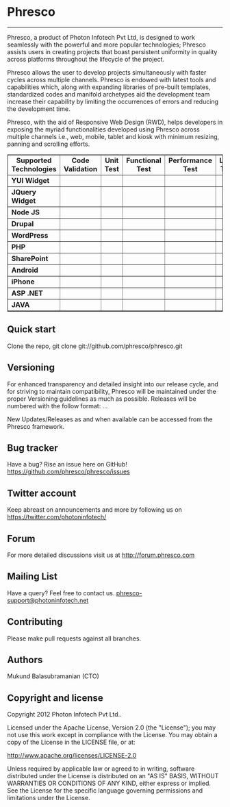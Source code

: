 Phresco 
=================
-----------------
Phresco, a product of Photon Infotech Pvt Ltd, is designed to work seamlessly with the powerful and more popular 
technologies; Phresco assists users in creating projects that boast persistent uniformity in quality across platforms
throughout the lifecycle of the project.

Phresco allows the user to develop projects simultaneously with faster cycles across multiple channels. Phresco is 
endowed with latest tools and capabilities which, along with expanding libraries of pre-built templates, standardized
codes and manifold archetypes aid the development team increase their capability by limiting the occurrences of errors
and reducing the development time.

Phresco, with the aid of Responsive Web Design (RWD), helps developers in exposing the myriad functionalities developed
using Phresco across multiple channels i.e., web, mobile, tablet and kiosk with minimum resizing, panning and scrolling
efforts.


<Table Border="1" cellpadding="2" cellspacing="2" style="text-align:center" width="100%">
<tr>
   <td style="text-align:center"><b>Supported Technologies</b></td>
	<td style="text-align:center"><b>Code Validation</b></td>
	<td style="text-align:center"><b>Unit Test</b></td>
	<td style="text-align:center"><b>Functional Test</b></td>
	<td style="text-align:center"><b>Performance Test</b></td>
	<td style="text-align:center"><b>Load Test</b></td>
	<td style="text-align:center"><b>Build & Deploy</b></td>
	<td style="text-align:center"><b>Continuous Integration</b></td>
	<td style="text-align:center"><b>Remote Deployment</b></td>
</tr>

<tr>
	<td style="text-align:left"><b>YUI Widget</b></td>
	<td style="text-align:center"><img src="http://www.gettyicons.com/free-icons/112/must-have/png/256/check_256.png" width="15px" height="15px" style="text-align:center"></img></td>
	<td style="text-align:center"&nbsp;</img></td>
	<td style="text-align:center"><img src="http://www.gettyicons.com/free-icons/112/must-have/png/256/check_256.png" width="15px" 
	height="15px" style="text-align:center"></img></td>
	<td style="text-align:left"></td>
	<td style="text-align:center"><img src="http://www.gettyicons.com/free-icons/112/must-have/png/256/check_256.png" width="15px" 
	height="15px" style="text-align:center"></img></td>
	<td style="text-align:center"><img src="http://www.gettyicons.com/free-icons/112/must-have/png/256/check_256.png" width="15px" 
	height="15px" style="text-align:center"></img></td>
	<td style="text-align:center"><img src="http://www.gettyicons.com/free-icons/112/must-have/png/256/check_256.png" width="15px" 
	height="15px" style="text-align:center"></img></td>
	<td style="text-align:center"><img src="http://www.gettyicons.com/free-icons/112/must-have/png/256/check_256.png" width="15px" 
	height="15px" style="text-align:center"></img></td>
</tr>

<tr>
	<td style="text-align:left"><b>JQuery Widget</b></td>
	<td style="text-align:center"><img src="http://www.gettyicons.com/free-icons/112/must-have/png/256/check_256.png" 
	width="15px" 
	height="15px" style="text-align:center"></img></td>
	<td style="text-align:center"><img src="http://www.gettyicons.com/free-icons/112/must-have/png/256/check_256.png" width="15px" 
	height="15px" style="text-align:center"></img></td>
	<td style="text-align:center"><img src="http://www.gettyicons.com/free-icons/112/must-have/png/256/check_256.png" width="15px" 
	height="15px" style="text-align:center"></img></td>
	<td style="text-align:left"></td>
	<td style="text-align:center"><img src="http://www.gettyicons.com/free-icons/112/must-have/png/256/check_256.png" width="15px" 
	height="15px" style="text-align:center"></img></td>
	<td style="text-align:center"><img src="http://www.gettyicons.com/free-icons/112/must-have/png/256/check_256.png" width="15px" 
	height="15px" style="text-align:center"></img></td>
	<td style="text-align:center"><img src="http://www.gettyicons.com/free-icons/112/must-have/png/256/check_256.png" width="15px" 
	height="15px" style="text-align:center"></img></td>
	<td style="text-align:center"><img src="http://www.gettyicons.com/free-icons/112/must-have/png/256/check_256.png" width="15px" 
	height="15px" style="text-align:center"></img></td>
</tr>

<tr>
	<td style="text-align:left"><b>Node JS</b></td>
	<td style="text-align:center"><img src="http://www.gettyicons.com/free-icons/112/must-have/png/256/check_256.png" 
	width="15px" 
	height="15px" style="text-align:center"></img></td>
	<td style="text-align:center"><img src="http://www.gettyicons.com/free-icons/112/must-have/png/256/check_256.png" 
	width="15px" 
	height="15px" style="text-align:center"></img></td>
	<td style="text-align:center"><img src="http://www.gettyicons.com/free-icons/112/must-have/png/256/check_256.png" width="15px" 
	height="15px" style="text-align:center"></img></td>
	<td style="text-align:center"><img src="http://www.gettyicons.com/free-icons/112/must-have/png/256/check_256.png" width="15px" 
	height="15px" style="text-align:center"></img></td>
	<td style="text-align:center"><img src="http://www.gettyicons.com/free-icons/112/must-have/png/256/check_256.png" width="15px" 
	height="15px" style="text-align:center"></img></td>
	<td style="text-align:center"><img src="http://www.gettyicons.com/free-icons/112/must-have/png/256/check_256.png" width="15px" 
	height="15px" style="text-align:center"></img></td>
	<td style="text-align:center"><img src="http://www.gettyicons.com/free-icons/112/must-have/png/256/check_256.png" width="15px" 
	height="15px" style="text-align:center"></img></td>
	<td style="text-align:center"&nbsp;</img></td>
</tr>

<tr>
	<td style="text-align:left"><b>Drupal</b></td>
	<td style="text-align:center"&nbsp;</img></td>
	<td style="text-align:center"&nbsp;</img></td>
	<td style="text-align:center"><img src="http://www.gettyicons.com/free-icons/112/must-have/png/256/check_256.png" width="15px" 
	height="15px" style="text-align:center"></img></td>
	<td style="text-align:center"><img src="http://www.gettyicons.com/free-icons/112/must-have/png/256/check_256.png" width="15px" 
	height="15px" style="text-align:center"></img></td>
	<td style="text-align:center"><img src="http://www.gettyicons.com/free-icons/112/must-have/png/256/check_256.png" width="15px" 
	height="15px" style="text-align:center"></img></td>
	<td style="text-align:center"><img src="http://www.gettyicons.com/free-icons/112/must-have/png/256/check_256.png" width="15px" 
	height="15px" style="text-align:center"></img></td>
	<td style="text-align:center"><img src="http://www.gettyicons.com/free-icons/112/must-have/png/256/check_256.png" width="15px" 
	height="15px" style="text-align:center"></img></td>
	<td style="text-align:center"&nbsp;</img></td>
</tr>

<tr>
	<td style="text-align:left"><b>WordPress</b></td>
	<td style="text-align:center"&nbsp;</img></td>
	<td style="text-align:center"><img src="http://www.gettyicons.com/free-icons/112/must-have/png/256/check_256.png" width="15px" 
	height="15px" style="text-align:center"></img></td>
	<td style="text-align:center"><img src="http://www.gettyicons.com/free-icons/112/must-have/png/256/check_256.png" width="15px" 
	height="15px" style="text-align:center"></img></td>
	<td style="text-align:center"><img src="http://www.gettyicons.com/free-icons/112/must-have/png/256/check_256.png" width="15px" 
	height="15px" style="text-align:center"></img></td>
	<td style="text-align:center"><img src="http://www.gettyicons.com/free-icons/112/must-have/png/256/check_256.png" width="15px" 
	height="15px" style="text-align:center"></img></td>
	<td style="text-align:center"><img src="http://www.gettyicons.com/free-icons/112/must-have/png/256/check_256.png" width="15px" 
	height="15px" style="text-align:center"></img></td>
	<td style="text-align:center"><img src="http://www.gettyicons.com/free-icons/112/must-have/png/256/check_256.png" width="15px" 
	height="15px" style="text-align:center"></img></td>
	<td style="text-align:center"&nbsp;</img></td>
</tr>


<tr>
	<td style="text-align:left"><b>PHP</b></td>
	<td style="text-align:center"><img src="http://www.gettyicons.com/free-icons/112/must-have/png/256/check_256.png" width="15px" 
	height="15px" style="text-align:center"></img></td>
	<td style="text-align:center"><img src="http://www.gettyicons.com/free-icons/112/must-have/png/256/check_256.png" width="15px" 
	height="15px" style="text-align:center"></img></td>
	<td style="text-align:center"><img src="http://www.gettyicons.com/free-icons/112/must-have/png/256/check_256.png" width="15px" 
	height="15px" style="text-align:center"></img></td>
	<td style="text-align:center"><img src="http://www.gettyicons.com/free-icons/112/must-have/png/256/check_256.png" width="15px" 
	height="15px" style="text-align:center"></img></td>
	<td style="text-align:center"><img src="http://www.gettyicons.com/free-icons/112/must-have/png/256/check_256.png" width="15px" 
	height="15px" style="text-align:center"></img></td>
	<td style="text-align:center"><img src="http://www.gettyicons.com/free-icons/112/must-have/png/256/check_256.png" width="15px" 
	height="15px" style="text-align:center"></img></td>
	<td style="text-align:center"><img src="http://www.gettyicons.com/free-icons/112/must-have/png/256/check_256.png" width="15px" 
	height="15px" style="text-align:center"></img></td>
	<td style="text-align:center"&nbsp;</img></td>
</tr>


<tr>
	<td style="text-align:left"><b>SharePoint</b></td>
	<td style="text-align:center"><img src="http://www.gettyicons.com/free-icons/112/must-have/png/256/check_256.png" width="15px" 
	height="15px" style="text-align:center"></img></td>
	<td style="text-align:center"><img src="http://www.gettyicons.com/free-icons/112/must-have/png/256/check_256.png" width="15px" 
	height="15px" style="text-align:center"></img></td>
	<td style="text-align:center"><img src="http://www.gettyicons.com/free-icons/112/must-have/png/256/check_256.png" width="15px" 
	height="15px" style="text-align:center"></img></td>
	<td style="text-align:center"><img src="http://www.gettyicons.com/free-icons/112/must-have/png/256/check_256.png" width="15px" 
	height="15px" style="text-align:center"></img></td>
	<td style="text-align:center"><img src="http://www.gettyicons.com/free-icons/112/must-have/png/256/check_256.png" width="15px" 
	height="15px" style="text-align:center"></img></td>
	<td style="text-align:center"><img src="http://www.gettyicons.com/free-icons/112/must-have/png/256/check_256.png" width="15px" 
	height="15px" style="text-align:center"></img></td>
	<td style="text-align:center"><img src="http://www.gettyicons.com/free-icons/112/must-have/png/256/check_256.png" width="15px" 
	height="15px" style="text-align:center"></img></td>
	<td style="text-align:center"&nbsp;</img></td>	
</tr>


<tr>
	<td style="text-align:left"><b>Android</b></td>
	<td style="text-align:center"><img src="http://www.gettyicons.com/free-icons/112/must-have/png/256/check_256.png" width="15px" 
	height="15px" style="text-align:center"></img></td>
	<td style="text-align:center"><img src="http://www.gettyicons.com/free-icons/112/must-have/png/256/check_256.png" width="15px" 
	height="15px" style="text-align:center"></img></td>
	<td style="text-align:center"><img src="http://www.gettyicons.com/free-icons/112/must-have/png/256/check_256.png" width="15px" 
	height="15px" style="text-align:center"></img></td>
	<td style="text-align:center"><img src="http://www.gettyicons.com/free-icons/112/must-have/png/256/check_256.png" width="15px" 
	height="15px" style="text-align:center"></img></td>
	<td style="text-align:center"&nbsp;</img></td>
	<td style="text-align:center"><img src="http://www.gettyicons.com/free-icons/112/must-have/png/256/check_256.png" width="15px" 
	height="15px" style="text-align:center"></img></td>
	<td style="text-align:center"><img src="http://www.gettyicons.com/free-icons/112/must-have/png/256/check_256.png" width="15px" 
	height="15px" style="text-align:center"></img></td>
	<td style="text-align:center"><img src="http://www.gettyicons.com/free-icons/112/must-have/png/256/check_256.png" width="15px" 
	height="15px" style="text-align:center"></img></td>
</tr>


<tr>
	<td style="text-align:left"><b>iPhone</b></td>
	<td style="text-align:center"><img src="http://www.gettyicons.com/free-icons/112/must-have/png/256/check_256.png" width="15px" 
	height="15px" style="text-align:center"></img></td>
	<td style="text-align:center"><img src="http://www.gettyicons.com/free-icons/112/must-have/png/256/check_256.png" width="15px" 
	height="15px" style="text-align:center"></img></td>
	<td style="text-align:center"><img src="http://www.gettyicons.com/free-icons/112/must-have/png/256/check_256.png" width="15px" 
	height="15px" style="text-align:center"></img></td>
	<td style="text-align:center"><img src="http://www.gettyicons.com/free-icons/112/must-have/png/256/check_256.png" width="15px" 
	height="15px" style="text-align:center"></img></td>
	<td style="text-align:center"&nbsp;</img></td>
	<td style="text-align:center"><img src="http://www.gettyicons.com/free-icons/112/must-have/png/256/check_256.png" width="15px" 
	height="15px" style="text-align:center"></img></td>
	<td style="text-align:center"><img src="http://www.gettyicons.com/free-icons/112/must-have/png/256/check_256.png" width="15px" 
	height="15px" style="text-align:center"></img></td>
	<td style="text-align:center"><img src="http://www.gettyicons.com/free-icons/112/must-have/png/256/check_256.png" width="15px" 
	height="15px" style="text-align:center"></img></td>
</tr>


<tr>
	<td style="text-align:left"><b>ASP .NET</b></td>
	<td style="text-align:center"><img src="http://www.gettyicons.com/free-icons/112/must-have/png/256/check_256.png" width="15px" 
	height="15px" style="text-align:center"></img></td>
	<td style="text-align:center"><img src="http://www.gettyicons.com/free-icons/112/must-have/png/256/check_256.png" width="15px" 
	height="15px" style="text-align:center"></img></td>
	<td style="text-align:center"><img src="http://www.gettyicons.com/free-icons/112/must-have/png/256/check_256.png" width="15px" 
	height="15px" style="text-align:center"></img></td>
	<td style="text-align:center"><img src="http://www.gettyicons.com/free-icons/112/must-have/png/256/check_256.png" width="15px" 
	height="15px" style="text-align:center"></img></td>
	<td style="text-align:center"><img src="http://www.gettyicons.com/free-icons/112/must-have/png/256/check_256.png" width="15px" 
	height="15px" style="text-align:center"></img></td>
	<td style="text-align:center"><img src="http://www.gettyicons.com/free-icons/112/must-have/png/256/check_256.png" width="15px" 
	height="15px" style="text-align:center"></img></td>
	<td style="text-align:center"><img src="http://www.gettyicons.com/free-icons/112/must-have/png/256/check_256.png" width="15px" 
	height="15px" style="text-align:center"></img></td>
	<td style="text-align:center"&nbsp;</img></td>
</tr>


<tr>
	<td style="text-align:left"><b>JAVA</b></td>
	<td style="text-align:center"><img src="http://www.gettyicons.com/free-icons/112/must-have/png/256/check_256.png" width="15px" 
	height="15px" style="text-align:center"></img></td>
	<td style="text-align:center"><img src="http://www.gettyicons.com/free-icons/112/must-have/png/256/check_256.png" width="15px" 
	height="15px" style="text-align:center"></img></td>
	<td style="text-align:center"><img src="http://www.gettyicons.com/free-icons/112/must-have/png/256/check_256.png" width="15px" 
	height="15px" style="text-align:center"></img></td>
	<td style="text-align:center"><img src="http://www.gettyicons.com/free-icons/112/must-have/png/256/check_256.png" 
	width="15px" 
	height="15px" style="text-align:center"></img></td>
	<td style="text-align:center"><img src="http://www.gettyicons.com/free-icons/112/must-have/png/256/check_256.png" 
	width="15px" 
	height="15px" style="text-align:center"></img></td>
	<td style="text-align:center"><img src="http://www.gettyicons.com/free-icons/112/must-have/png/256/check_256.png" width="15px" 
	height="15px" style="text-align:center"></img></td>
	<td style="text-align:center"><img src="http://www.gettyicons.com/free-icons/112/must-have/png/256/check_256.png" width="15px" 
	height="15px" style="text-align:center"></img></td>
	<td style="text-align:center"><img src="http://www.gettyicons.com/free-icons/112/must-have/png/256/check_256.png" 
	width="15px" 
	height="15px" style="text-align:center"></img></td>
</tr>

</Table>

Quick start
-----------

Clone the repo, git clone git://github.com/phresco/phresco.git 

Versioning
----------

For enhanced transparency and detailed insight into our release cycle, and for striving to maintain compatibility, Phresco will be maintained under the proper Versioning guidelines as much as possible.
Releases will be numbered with the follow format:
<major>.<minor>.<fix>.<iteration>

New Updates/Releases as and when available can be accessed from the Phresco framework. 

Bug tracker
-----------

Have a bug? Rise an issue here on GitHub!
https://github.com/phresco/phresco/issues

Twitter account
---------------

Keep abreast on announcements and more by following us on
https://twitter.com/photoninfotech/

Forum
------

For more detailed discussions visit us at 
http://forum.phresco.com


Mailing List
------------

Have a query? Feel free to contact us.
phresco-support@photoninfotech.net

Contributing
------------

Please make pull requests against all branches. 

Authors
------------

Mukund Balasubramanian (CTO)

Copyright and license
---------------------

Copyright 2012 Photon Infotech Pvt Ltd..

Licensed under the Apache License, Version 2.0 (the "License");
you may not use this work except in compliance with the License.
You may obtain a copy of the License in the LICENSE file, or at:

   http://www.apache.org/licenses/LICENSE-2.0

Unless required by applicable law or agreed to in writing, software
distributed under the License is distributed on an "AS IS" BASIS,
WITHOUT WARRANTIES OR CONDITIONS OF ANY KIND, either express or implied.
See the License for the specific language governing permissions and
limitations under the License.